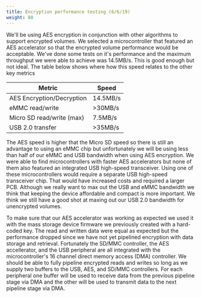 ```yaml
---
title: Encryption performance testing (6/6/19) 
weight: 88
---
```


We'll be using AES encryption in conjunction with other algorithms to support encrypted volumes. We selected a microcontroller that featured an AES accelerator so that the encrypted volume performance would be acceptable. We've done some tests on it's performance and the maximum throughput we were able to achieve was 14.5MB/s. This is good enough but not ideal. The table below shows where how this speed relates to the other key metrics

Metric     | Speed
-----------|-------
AES Encryption/Decryption | 14.5MB/s
eMMC read/write | >30MB/s
Micro SD read/write (max) | 7.5MB/s
USB 2.0 transfer | >35MB/s

The AES speed is higher that the Micro SD speed so there is still an advantage to using an eMMC chip but unfortunately we will be using less than half of our eMMC and USB bandwidth when using AES encryption. We were able to find microcontrollers with faster AES accelerators but none of them also featured an integrated USB high-speed transceiver. Using one of these microcontrollers would require a separate USB high-speed transceiver chip. That would have increased costs and required a larger PCB. Although we really want to max out the USB and eMMC bandwidth we think that keeping the device affordable and compact is more important. We think we still have a good shot at maxing out our USB 2.0 bandwidth for unencrypted volumes.

To make sure that our AES accelerator was working as expected we used it with the mass storage device firmware we previously created with a hard-coded key. The read and written data were equal as expected but the performance dropped since we have not yet pipelined encryption with data storage and retrieval. Fortunately the SD/MMC controller, the AES accellerator, and the USB peripheral are all integrated with the microcontroller's 16 channel direct memory access (DMA) controller. We should be able to fully pipeline encrypted reads and writes so long as we supply two buffers to the USB, AES, and SD/MMC controllers. For each peripheral one buffer will be used to receive data from the previous pipeline stage via DMA and the other will be used to transmit data to the next pipeline stage via DMA.
